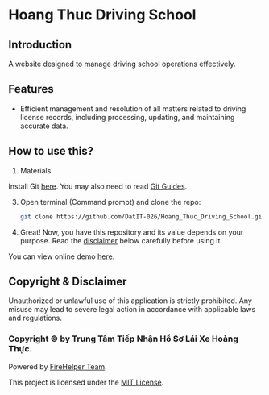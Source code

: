# Hoang Thuc Driving School

## Introduction
A website designed to manage driving school operations effectively.

## Features
- Efficient management and resolution of all matters related to driving license records, including processing, updating, and maintaining accurate data.

## How to use this?
1. Materials

Install Git [here](https://git-scm.com/downloads).
You may also need to read [Git Guides](https://github.com/git-guides/install-git).

3. Open terminal (Command prompt) and clone the repo:
   ```bash
   git clone https://github.com/DatIT-026/Hoang_Thuc_Driving_School.git
   
4. Great! Now, you have this repository and its value depends on your purpose.
   Read the [disclaimer](#copyright--disclaimer) below carefully before using it.

You can view online demo [here](https://datit-026.github.io/Hoang_Thuc_Driving_School/).

## Copyright & Disclaimer
Unauthorized or unlawful use of this application is strictly prohibited. Any misuse may lead to severe legal action in accordance with applicable laws and regulations.
### Copyright ©️ by Trung Tâm Tiếp Nhận Hồ Sơ Lái Xe Hoàng Thực. 

Powered by [FireHelper Team](https://www.facebook.com/hanguyentiendat2006).

This project is licensed under the [MIT License](LICENSE).


